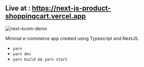 ## Live at : https://next-js-product-shoppingcart.vercel.app

![next-ecom-demo](https://user-images.githubusercontent.com/43543371/150692196-bed8d68f-b599-484a-992b-4d809f76548f.gif)


Minimal e-commerce app created using Typescript and NextJS.

- `yarn`
- `yarn dev`
- `yarn build && yarn start`
